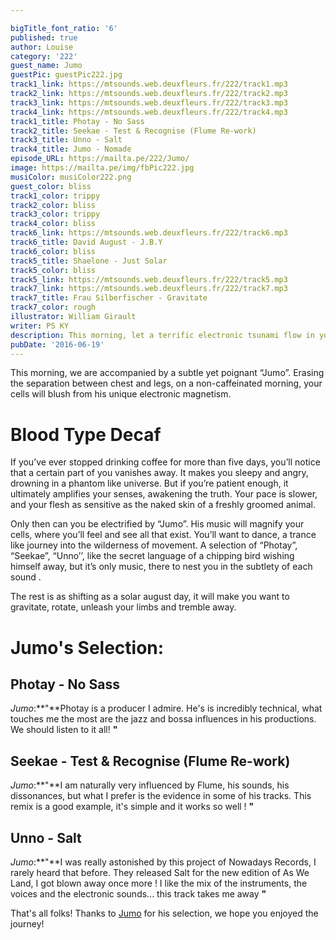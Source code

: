 ```yaml
---

bigTitle_font_ratio: '6'
published: true
author: Louise
category: '222'
guest_name: Jumo
guestPic: guestPic222.jpg
track1_link: https://mtsounds.web.deuxfleurs.fr/222/track1.mp3
track2_link: https://mtsounds.web.deuxfleurs.fr/222/track2.mp3
track3_link: https://mtsounds.web.deuxfleurs.fr/222/track3.mp3
track4_link: https://mtsounds.web.deuxfleurs.fr/222/track4.mp3
track1_title: Photay - No Sass
track2_title: Seekae - Test & Recognise (Flume Re-work)
track3_title: Unno - Salt
track4_title: Jumo - Nomade
episode_URL: https://mailta.pe/222/Jumo/
image: https://mailta.pe/img/fbPic222.jpg
musiColor: musiColor222.png
guest_color: bliss
track1_color: trippy
track2_color: bliss
track3_color: trippy
track4_color: bliss
track6_link: https://mtsounds.web.deuxfleurs.fr/222/track6.mp3
track6_title: David August - J.B.Y
track6_color: bliss
track5_title: Shaelone - Just Solar
track5_color: bliss
track5_link: https://mtsounds.web.deuxfleurs.fr/222/track5.mp3
track7_link: https://mtsounds.web.deuxfleurs.fr/222/track7.mp3
track7_title: Frau Silberfischer - Gravitate
track7_color: rough
illustrator: William Girault
writer: PS KY
description: This morning, let a terrific electronic tsunami flow in your head with our guest Jumo !
pubDate: '2016-06-19'
---
```

This morning, we are accompanied by a subtle yet poignant “Jumo”. Erasing the separation between chest and legs, on a non-caffeinated morning, your cells will blush from his unique electronic magnetism.

# Blood Type Decaf 

If you’ve ever stopped drinking coffee for more than five days, you’ll notice that a certain part of you vanishes away. It makes you sleepy and angry, drowning in a phantom like universe. But if you’re patient enough, it ultimately amplifies your senses, awakening the truth. Your pace is slower, and your flesh as sensitive as the naked skin of a freshly groomed animal.  

Only then can you be electrified by “Jumo”. His music will magnify your cells, where you’ll feel and see all that exist. You’ll want to dance, a trance like journey into the wilderness of movement. A selection of “Photay”, “Seekae”, “Unno’’, like the secret language of a chipping bird wishing himself away, but it’s only music, there to nest you in the subtlety of each sound . 

The rest is as shifting as a solar august day, it will make you want to gravitate, rotate, unleash your limbs and tremble away. 

# Jumo's Selection:

## Photay - No Sass
_Jumo_:**"**Photay is a producer I admire. He's is incredibly technical, what touches me the most are the jazz and bossa influences in his productions. We should listen to it all! **"** 

## Seekae - Test & Recognise (Flume Re-work)
_Jumo_:**"**I am naturally very influenced by Flume, his sounds, his dissonances, but what I prefer is the evidence in some of his tracks. This remix is a good example, it's simple and it works so well ! **"** 

## Unno - Salt
_Jumo_:**"**I was really astonished by this project of Nowadays Records, I rarely heard that before. They released Salt for the new edition of As We Land, I got blown away once more ! I like the mix of the instruments, the voices and the electronic sounds... this track takes me away **"** 

That's all folks! Thanks to [Jumo](https://www.facebook.com/jumoproject/?fref=ts) for his selection, we hope you enjoyed the journey!
